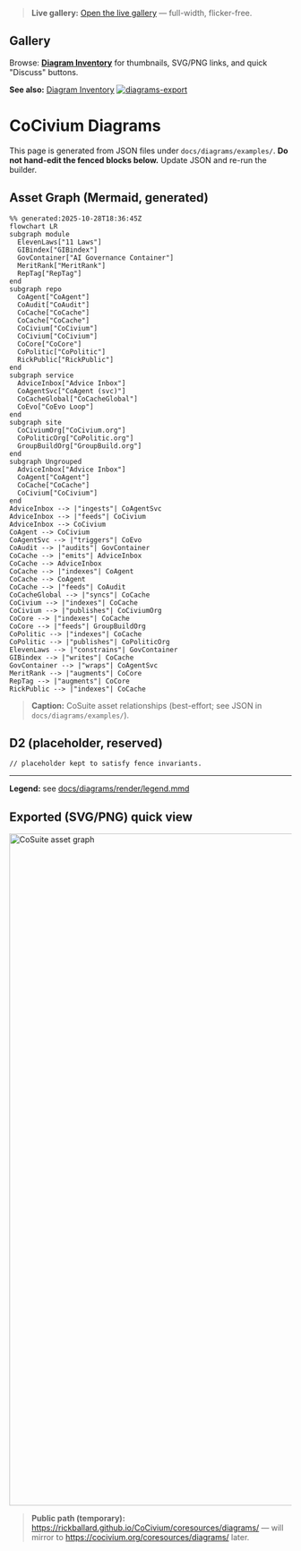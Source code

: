 
> **Live gallery:** [Open the live gallery](./diagrams/index.html) — full-width, flicker-free.
## Gallery

Browse: **[Diagram Inventory](diagrams/INVENTORY.md)** for thumbnails, SVG/PNG links, and quick "Discuss" buttons.


**See also:** [Diagram Inventory](diagrams/INVENTORY.md)
[![diagrams-export](https://github.com/rickballard/CoCivium/actions/workflows/diagrams-export.yml/badge.svg)](https://github.com/rickballard/CoCivium/actions/workflows/diagrams-export.yml)

# CoCivium Diagrams

This page is generated from JSON files under `docs/diagrams/examples/`.
**Do not hand-edit the fenced blocks below.** Update JSON and re-run the builder.

## Asset Graph (Mermaid, generated)
```mermaid
%% generated:2025-10-28T18:36:45Z
flowchart LR
subgraph module
  ElevenLaws["11 Laws"]
  GIBindex["GIBindex"]
  GovContainer["AI Governance Container"]
  MeritRank["MeritRank"]
  RepTag["RepTag"]
end
subgraph repo
  CoAgent["CoAgent"]
  CoAudit["CoAudit"]
  CoCache["CoCache"]
  CoCache["CoCache"]
  CoCivium["CoCivium"]
  CoCivium["CoCivium"]
  CoCore["CoCore"]
  CoPolitic["CoPolitic"]
  RickPublic["RickPublic"]
end
subgraph service
  AdviceInbox["Advice Inbox"]
  CoAgentSvc["CoAgent (svc)"]
  CoCacheGlobal["CoCacheGlobal"]
  CoEvo["CoEvo Loop"]
end
subgraph site
  CoCiviumOrg["CoCivium.org"]
  CoPoliticOrg["CoPolitic.org"]
  GroupBuildOrg["GroupBuild.org"]
end
subgraph Ungrouped
  AdviceInbox["Advice Inbox"]
  CoAgent["CoAgent"]
  CoCache["CoCache"]
  CoCivium["CoCivium"]
end
AdviceInbox --> |"ingests"| CoAgentSvc
AdviceInbox --> |"feeds"| CoCivium
AdviceInbox --> CoCivium
CoAgent --> CoCivium
CoAgentSvc --> |"triggers"| CoEvo
CoAudit --> |"audits"| GovContainer
CoCache --> |"emits"| AdviceInbox
CoCache --> AdviceInbox
CoCache --> |"indexes"| CoAgent
CoCache --> CoAgent
CoCache --> |"feeds"| CoAudit
CoCacheGlobal --> |"syncs"| CoCache
CoCivium --> |"indexes"| CoCache
CoCivium --> |"publishes"| CoCiviumOrg
CoCore --> |"indexes"| CoCache
CoCore --> |"feeds"| GroupBuildOrg
CoPolitic --> |"indexes"| CoCache
CoPolitic --> |"publishes"| CoPoliticOrg
ElevenLaws --> |"constrains"| GovContainer
GIBindex --> |"writes"| CoCache
GovContainer --> |"wraps"| CoAgentSvc
MeritRank --> |"augments"| CoCore
RepTag --> |"augments"| CoCore
RickPublic --> |"indexes"| CoCache
```

> **Caption:** CoSuite asset relationships (best-effort; see JSON in `docs/diagrams/examples/`).

## D2 (placeholder, reserved)
```d2
// placeholder kept to satisfy fence invariants.
```


---
**Legend:** see [docs/diagrams/render/legend.mmd](diagrams/render/legend.mmd)


## Exported (SVG/PNG) quick view

<!-- picture:asset-graph -->
<picture>
  <source type="image/svg+xml" srcset="/rickballard/CoCivium/raw/main/docs/diagrams/render/asset-graph.svg">
  <img src="/rickballard/CoCivium/raw/main/docs/diagrams/render/asset-graph.png" alt="CoSuite asset graph" width="1200">
</picture>

> **Public path (temporary):** https://rickballard.github.io/CoCivium/coresources/diagrams/  — will mirror to https://cocivium.org/coresources/diagrams/ later.

